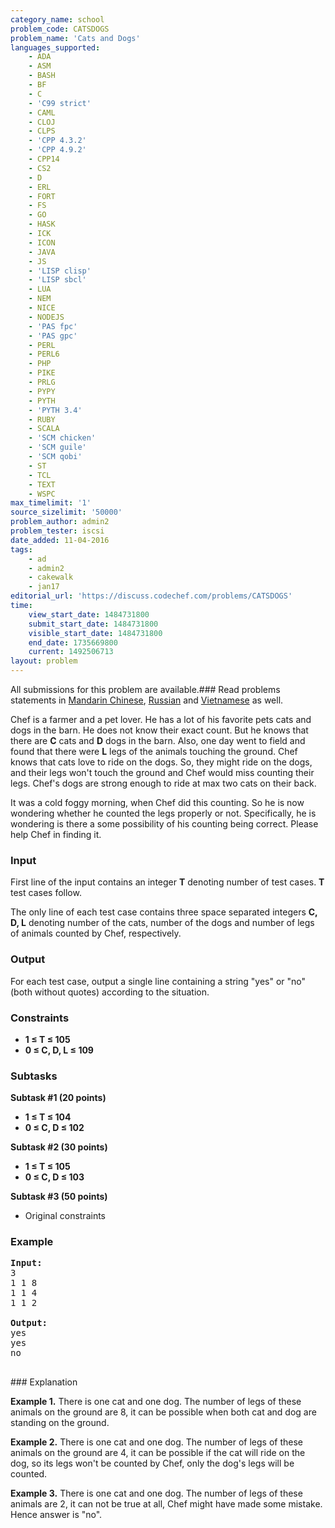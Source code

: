 ```yaml
---
category_name: school
problem_code: CATSDOGS
problem_name: 'Cats and Dogs'
languages_supported:
    - ADA
    - ASM
    - BASH
    - BF
    - C
    - 'C99 strict'
    - CAML
    - CLOJ
    - CLPS
    - 'CPP 4.3.2'
    - 'CPP 4.9.2'
    - CPP14
    - CS2
    - D
    - ERL
    - FORT
    - FS
    - GO
    - HASK
    - ICK
    - ICON
    - JAVA
    - JS
    - 'LISP clisp'
    - 'LISP sbcl'
    - LUA
    - NEM
    - NICE
    - NODEJS
    - 'PAS fpc'
    - 'PAS gpc'
    - PERL
    - PERL6
    - PHP
    - PIKE
    - PRLG
    - PYPY
    - PYTH
    - 'PYTH 3.4'
    - RUBY
    - SCALA
    - 'SCM chicken'
    - 'SCM guile'
    - 'SCM qobi'
    - ST
    - TCL
    - TEXT
    - WSPC
max_timelimit: '1'
source_sizelimit: '50000'
problem_author: admin2
problem_tester: iscsi
date_added: 11-04-2016
tags:
    - ad
    - admin2
    - cakewalk
    - jan17
editorial_url: 'https://discuss.codechef.com/problems/CATSDOGS'
time:
    view_start_date: 1484731800
    submit_start_date: 1484731800
    visible_start_date: 1484731800
    end_date: 1735669800
    current: 1492506713
layout: problem
---
```

All submissions for this problem are available.###  Read problems statements in [Mandarin Chinese](http://www.codechef.com/download/translated/JAN17/mandarin/CATSDOGS.pdf), [Russian](http://www.codechef.com/download/translated/JAN17/russian/CATSDOGS.pdf) and [Vietnamese](http://www.codechef.com/download/translated/JAN17/vietnamese/CATSDOGS.pdf) as well.

Chef is a farmer and a pet lover. He has a lot of his favorite pets cats and dogs in the barn. He does not know their exact count. But he knows that there are **C** cats and **D** dogs in the barn. Also, one day went to field and found that there were **L** legs of the animals touching the ground. Chef knows that cats love to ride on the dogs. So, they might ride on the dogs, and their legs won't touch the ground and Chef would miss counting their legs. Chef's dogs are strong enough to ride at max two cats on their back.

It was a cold foggy morning, when Chef did this counting. So he is now wondering whether he counted the legs properly or not. Specifically, he is wondering is there a some possibility of his counting being correct. Please help Chef in finding it.

### Input

First line of the input contains an integer **T** denoting number of test cases. **T** test cases follow.

The only line of each test case contains three space separated integers **C, D, L** denoting number of the cats, number of the dogs and number of legs of animals counted by Chef, respectively.

### Output

For each test case, output a single line containing a string "yes" or "no" (both without quotes) according to the situation.

### Constraints

- **1 ≤ T ≤ 105**
- **0 ≤ C, D, L ≤ 109**

### Subtasks

**Subtask #1 (20 points)**

- **1 ≤ T ≤ 104**
- **0 ≤ C, D ≤ 102**

**Subtask #2 (30 points)**

- **1 ≤ T ≤ 105**
- **0 ≤ C, D ≤ 103**

**Subtask #3 (50 points)**

- Original constraints

### Example

<pre><b>Input:</b>
3
1 1 8
1 1 4
1 1 2

<b>Output:</b>
yes
yes
no

</pre>### Explanation
**Example 1.** There is one cat and one dog. The number of legs of these animals on the ground are 8, it can be possible when both cat and dog are standing on the ground.

**Example 2.** There is one cat and one dog. The number of legs of these animals on the ground are 4, it can be possible if the cat will ride on the dog, so its legs won't be counted by Chef, only the dog's legs will be counted.

**Example 3.** There is one cat and one dog. The number of legs of these animals are 2, it can not be true at all, Chef might have made some mistake. Hence answer is "no".
